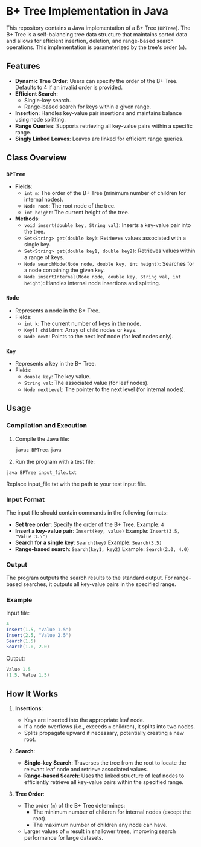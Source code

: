# B+ Tree Implementation in Java

This repository contains a Java implementation of a B+ Tree (`BPTree`). The B+ Tree is a self-balancing tree data structure that maintains sorted data and allows for efficient insertion, deletion, and range-based search operations. This implementation is parameterized by the tree's order (`m`).

## Features

- **Dynamic Tree Order**: Users can specify the order of the B+ Tree. Defaults to 4 if an invalid order is provided.
- **Efficient Search**:
    - Single-key search.
    - Range-based search for keys within a given range.
- **Insertion**: Handles key-value pair insertions and maintains balance using node splitting.
- **Range Queries**: Supports retrieving all key-value pairs within a specific range.
- **Singly Linked Leaves**: Leaves are linked for efficient range queries.

## Class Overview

### `BPTree`
- **Fields**:
    - `int m`: The order of the B+ Tree (minimum number of children for internal nodes).
    - `Node root`: The root node of the tree.
    - `int height`: The current height of the tree.
- **Methods**:
    - `void insert(double key, String val)`: Inserts a key-value pair into the tree.
    - `Set<String> get(double key)`: Retrieves values associated with a single key.
    - `Set<String> get(double key1, double key2)`: Retrieves values within a range of keys.
    - `Node searchNode(Node node, double key, int height)`: Searches for a node containing the given key.
    - `Node insertInternal(Node node, double key, String val, int height)`: Handles internal node insertions and splitting.

### `Node`
- Represents a node in the B+ Tree.
- Fields:
    - `int k`: The current number of keys in the node.
    - `Key[] children`: Array of child nodes or keys.
    - `Node next`: Points to the next leaf node (for leaf nodes only).

### `Key`
- Represents a key in the B+ Tree.
- Fields:
    - `double key`: The key value.
    - `String val`: The associated value (for leaf nodes).
    - `Node nextLevel`: The pointer to the next level (for internal nodes).

## Usage

### Compilation and Execution
1. Compile the Java file:
   ```bash
   javac BPTree.java
   ```
2. Run the program with a test file:
```
java BPTree input_file.txt
```
Replace input_file.txt with the path to your test input file.

### Input Format
The input file should contain commands in the following formats:
- **Set tree order**: Specify the order of the B+ Tree. Example: `4`
- **Insert a key-value pair**: `Insert(key, value)` Example: `Insert(3.5, "Value 3.5")`
- **Search for a single key**: `Search(key)` Example: `Search(3.5)`
- **Range-based search**: `Search(key1, key2)` Example: `Search(2.0, 4.0)`

### Output
The program outputs the search results to the standard output. For range-based searches, it outputs all key-value pairs in the specified range.

### Example
Input file:
```java
4
Insert(1.5, "Value 1.5")
Insert(2.5, "Value 2.5")
Search(1.5)
Search(1.0, 2.0)
```
Output:
```java
Value 1.5
(1.5, Value 1.5)
```

## How It Works

1. **Insertions**:
    - Keys are inserted into the appropriate leaf node.
    - If a node overflows (i.e., exceeds `m` children), it splits into two nodes.
    - Splits propagate upward if necessary, potentially creating a new root.

2. **Search**:
    - **Single-key Search**: Traverses the tree from the root to locate the relevant leaf node and retrieve associated values.
    - **Range-based Search**: Uses the linked structure of leaf nodes to efficiently retrieve all key-value pairs within the specified range.

3. **Tree Order**:
    - The order (`m`) of the B+ Tree determines:
        - The minimum number of children for internal nodes (except the root).
        - The maximum number of children any node can have.
    - Larger values of `m` result in shallower trees, improving search performance for large datasets.
